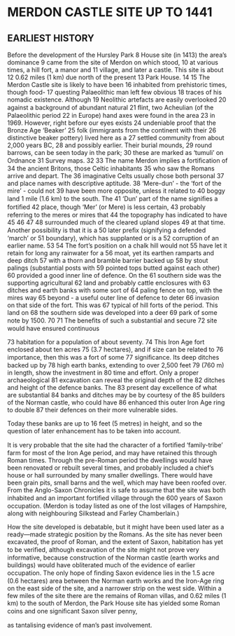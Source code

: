 # MERDON CASTLE SITE UP TO 1441

## EARLIEST HISTORY

Before the development of the Hursley Park  8 House site (in 1413) the area’s dominance  9 came from the site of Merdon on which stood, 10 at various times, a hill fort, a manor and 11 village, and later a castle. This site is about 12 0.62 miles (1 km) due north of the present 13 Park House. 14 15 The Merdon Castle site is likely to have been 16 inhabited from prehistoric times, though food- 17 questing Palaeolithic man left few obvious 18 traces of his nomadic existence. Although 19 Neolithic artefacts are easily overlooked 20 against a background of abundant natural 21 ﬂint, two Acheulian (of the Palaeolithic period 22 in Europe) hand axes were found in the area 23 in 1969. However, right before our eyes exists 24 undeniable proof that the Bronze Age ‘Beaker’ 25 folk (immigrants from the continent with their 26 distinctive beaker pottery) lived here as a 27 settled community from about 2,000 years BC, 28 and possibly earlier. Their burial mounds, 29 round barrows, can be seen today in the park; 30 these are marked as ‘tumuli’ on Ordnance 31 Survey maps. 32 33 The name Merdon implies a fortiﬁcation of 34 the ancient Britons, those Celtic inhabitants 35 who saw the Romans arrive and depart. The 36 imaginative Celts usually chose both personal 37 and place names with descriptive aptitude. 38 ‘Mere-dun’ - the ‘fort of the mire’ - could not 39 have been more opposite, unless it related to 40 boggy land 1 mile (1.6 km) to the south. The 41 ‘Dun’ part of the name signiﬁes a fortiﬁed 42 place, though ‘Mer’ (or Mere) is less certain, 43 probably referring to the meres or mires that 44 the topography has indicated to have 45 46 47 48 surrounded much of the cleared upland slopes 49 at that time. Another possibility is that it is a 50 later preﬁx (signifying a defended ‘march’ or 51 boundary), which has supplanted or is a 52 corruption of an earlier name. 53 54 The fort’s position on a chalk hill would not 55 have let it retain for long any rainwater for a 56 moat, yet its earthen ramparts and deep ditch 57 with a thorn and bramble barrier backed up 58 by stout palings (substantial posts with 59 pointed tops butted against each other) 60 provided a good inner line of defence. On the 61 southern side was the supporting agricultural 62 land and probably cattle enclosures with 63 ditches and earth banks with some sort of 64 paling fence on top, with the mires way 65 beyond - a useful outer line of defence to deter 66 invasion on that side of the fort. This was 67 typical of hill forts of the period. This land on 68 the southern side was developed into a deer 69 park of some note by 1500. 70 71 The beneﬁts of such a substantial and secure 72 site would have ensured continuous

73 habitation for a population of about seventy. 74 This Iron Age fort enclosed about ten acres 75 (3.7 hectares), and if size can be related to 76 importance, then this was a fort of some 77 signiﬁcance. Its deep ditches backed up by 78 high earth banks, extending to over 2,500 feet 79 (760 m) in length, show the investment in 80 time and effort. Only a proper archaeological 81 excavation can reveal the original depth of the 82 ditches and height of the defence banks. The 83 present day excellence of what are substantial 84 banks and ditches may be by courtesy of the 85 builders of the Norman castle, who could have 86 enhanced this outer Iron Age ring to double 87 their defences on their more vulnerable sides.

Today these banks are up to 16 feet (5 metres)
in height, and so the question of later
enhancement has to be taken into account.

It is very probable that the site had the
character of a fortiﬁed ‘family-tribe’ farm for
most of the Iron Age period, and may have
retained this through Roman times. Through
the pre-Roman period the dwellings would
have been renovated or rebuilt several times,
and probably included a chief’s house or hall
surrounded by many smaller dwellings. There
would have been grain pits, small barns and
the well, which may have been roofed over.
From the Anglo-Saxon Chronicles it is safe to
assume that the site was both inhabited and
an important fortiﬁed village through the 600
years of Saxon occupation. (Merdon is today
listed as one of the lost villages of Hampshire,
along with neighbouring Silkstead and Farley
Chamberlain.)

How the site developed is debatable, but it
might have been used later as a ready—made
strategic position by the Romans. As the site
has never been excavated, the proof of Roman,
and the extent of Saxon, habitation has yet to
be veriﬁed, although excavation of the site
might not prove very informative, because
construction of the Norman castle (earth
works and buildings) would have obliterated
much of the evidence of earlier occupation.
The only hope of ﬁnding Saxon evidence lies
in the 1.5 acre (0.6 hectares) area between the
Norman earth works and the Iron-Age ring on
the east side of the site, and a narrower strip
on the west side. Within a few miles of the
site there are the remains of Roman villas,
and 0.62 miles (1 km) to the south of Merdon,
the Park House site has yielded some Roman
coins and one signiﬁcant Saxon silver penny,

as tantalising evidence of man’s past
involvement.

